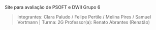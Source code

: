 Site para avaliação de PSOFT e DWII
Grupo 6
> Integrantes: Clara Paludo / Felipe Pertile / Melina Pires / Samuel Vortmann | Turma: 2G
Professor(a): Renato Abrantes (Renatão)
